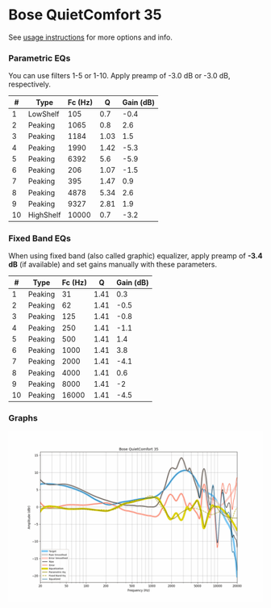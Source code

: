 # Bose QuietComfort 35
See [usage instructions](https://github.com/jaakkopasanen/AutoEq#usage) for more options and info.

### Parametric EQs
You can use filters 1-5 or 1-10. Apply preamp of -3.0 dB or -3.0 dB, respectively.

|   # | Type      |   Fc (Hz) |    Q |   Gain (dB) |
|-----|-----------|-----------|------|-------------|
|   1 | LowShelf  |       105 | 0.7  |        -0.4 |
|   2 | Peaking   |      1065 | 0.8  |         2.6 |
|   3 | Peaking   |      1184 | 1.03 |         1.5 |
|   4 | Peaking   |      1990 | 1.42 |        -5.3 |
|   5 | Peaking   |      6392 | 5.6  |        -5.9 |
|   6 | Peaking   |       206 | 1.07 |        -1.5 |
|   7 | Peaking   |       395 | 1.47 |         0.9 |
|   8 | Peaking   |      4878 | 5.34 |         2.6 |
|   9 | Peaking   |      9327 | 2.81 |         1.9 |
|  10 | HighShelf |     10000 | 0.7  |        -3.2 |

### Fixed Band EQs
When using fixed band (also called graphic) equalizer, apply preamp of **-3.4 dB** (if available) and set gains manually with these parameters.

|   # | Type    |   Fc (Hz) |    Q |   Gain (dB) |
|-----|---------|-----------|------|-------------|
|   1 | Peaking |        31 | 1.41 |         0.3 |
|   2 | Peaking |        62 | 1.41 |        -0.5 |
|   3 | Peaking |       125 | 1.41 |        -0.8 |
|   4 | Peaking |       250 | 1.41 |        -1.1 |
|   5 | Peaking |       500 | 1.41 |         1.4 |
|   6 | Peaking |      1000 | 1.41 |         3.8 |
|   7 | Peaking |      2000 | 1.41 |        -4.1 |
|   8 | Peaking |      4000 | 1.41 |         0.6 |
|   9 | Peaking |      8000 | 1.41 |        -2   |
|  10 | Peaking |     16000 | 1.41 |        -4.5 |

### Graphs
![](./Bose%20QuietComfort%2035.png)
